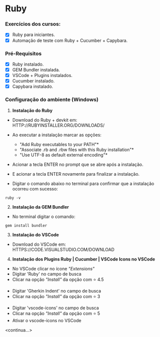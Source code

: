 # Ruby

### Exercícios dos cursos:

 - [x] Ruby para iniciantes.
 - [x] Automação de teste com Ruby + Cucumber + Capybara.
 
### Pré-Requisitos

 - [x] Ruby instalado.
 - [x] GEM Bundler instalada.
 - [x] VSCode + Plugins instalados.
 - [x] Cucumber instalado.
 - [x] Capybara instalado.

### Configuração do ambiente (Windows)

1. **Instalação do Ruby**

- Download do Ruby + devkit em: HTTP://RUBYINSTALLER.ORG/DOWNLOADS/

- Ao executar a instalação marcar as opções:
  - "Add Ruby executables to your PATH"*
  - "Associate .rb and .rbw files with this Ruby installation"*
  - "Use UTF-8 as default external encoding"*
 
- Acionar a tecla ENTER no prompt que se abre após a instalação.

- E acionar a tecla ENTER novamente para finalizar a instalação.

- Digitar o comando abaixo no terminal para confirmar que a instalação ocorreu com sucesso:

```
ruby -v
```


2. **Instalação da GEM Bundler**

* No terminal digitar o comando:

```
gem install bundler
```


3. **Instalação do VSCode**

* Download do VSCode em: HTTPS://CODE.VISUALSTUDIO.COM/DOWNLOAD


4. **Instalação dos Plugins Ruby | Cucumber | VSCode Icons no VSCode**

- No VSCode clicar no ícone *"Extensions"*
 - Digitar 'Ruby' no campo de busca
 - Clicar na opção *"Install"* da opção com :star: 4.5
 >
 
 - Digitar 'Gherkin Indent' no campo de busca
 - Clicar na opção *"Install"* da opção com :star: 3
 >
 
 - Digitar 'vscode-icons' no campo de busca
 - Clicar na opção *"Install"* da opção com :star: 5
 - Ativar o vscode-icons no VSCode
 >
 
 <continua...>
